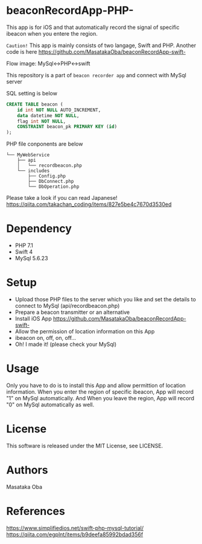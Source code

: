 # beaconRecordApp-PHP-
This app is for iOS and that automatically record the signal of specific ibeacon when you entere the region.

`Caution!`
This app is mainly consists of two langage, Swift and PHP.
Another code is here
https://github.com/MasatakaOba/beaconRecordApp-swift-

Flow image: MySql<->PHP<->swift

This repository is a part of `beacon recorder app` and connect with MySql server

SQL setting is below

```SQL
CREATE TABLE beacon (
    id int NOT NULL AUTO_INCREMENT,
    data datetime NOT NULL,
    flag int NOT NULL,
    CONSTRAINT beacon_pk PRIMARY KEY (id)
);
```

PHP file conponents are below
```
└── MyWebService
    ├── api
    │   └── recordbeacon.php
    └── includes
        ├── Config.php
        ├── DbConnect.php
        └── DbOperation.php
```

Please take a look if you can read Japanese!
https://qiita.com/takachan_coding/items/827e5be4c7670d3530ed

# Dependency
- PHP 7.1
- Swift 4
- MySql 5.6.23

# Setup
- Upload those PHP files to the server which you like and set the details to connect to MySql (api/recordbeacon.php)
- Prepare a beacon transmitter or an alternative
- Install iOS App
https://github.com/MasatakaOba/beaconRecordApp-swift-
- Allow the permission of location information on this App
- ibeacon on, off, on, off...
- Oh! I made it! (please check your MySql)

# Usage
Only you have to do is to install this App and allow permittion of location information.
When you enter the region of specific ibeacon, App will record "1" on MySql automatically. 
And When you leave the region, App will record "0" on MySql automatically as well.

# License
This software is released under the MIT License, see LICENSE.

# Authors
Masataka Oba

# References
https://www.simplifiedios.net/swift-php-mysql-tutorial/
https://qiita.com/egplnt/items/b9deefa85992bdad356f
